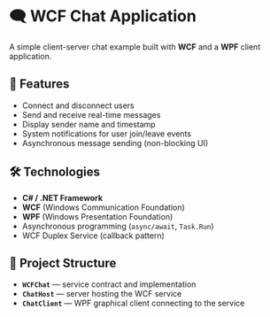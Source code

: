 # 🗨️ WCF Chat Application

A simple client-server chat example built with **WCF** and a **WPF** client application.

## 📌 Features
- Connect and disconnect users  
- Send and receive real-time messages  
- Display sender name and timestamp  
- System notifications for user join/leave events  
- Asynchronous message sending (non-blocking UI)  

## 🛠️ Technologies
- **C# / .NET Framework**  
- **WCF** (Windows Communication Foundation)  
- **WPF** (Windows Presentation Foundation)  
- Asynchronous programming (`async/await`, `Task.Run`)  
- WCF Duplex Service (callback pattern)  

## 📂 Project Structure
- **`WCFChat`** — service contract and implementation  
- **`ChatHost`** — server hosting the WCF service  
- **`ChatClient`** — WPF graphical client connecting to the service  
